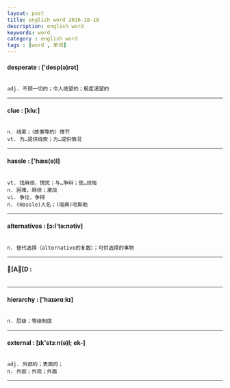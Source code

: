 ```yaml
---
layout: post
title: english word 2016-10-18
description: english word
keywords: word
category : english word
tags : [word , 单词]
---
```

#### desperate : ['desp(ə)rət]
```

adj. 不顾一切的；令人绝望的；极度渴望的
```
--------------------------------------

#### clue : [kluː]
```

n. 线索；（故事等的）情节
vt. 为…提供线索；为…提供情况
```
--------------------------------------

#### hassle : ['hæs(ə)l]
```

vt. 找麻烦，搅扰；与…争辩；使…烦恼
n. 困难，麻烦；激战
vi. 争论，争辩
n. (Hassle)人名；(瑞典)哈斯勒
```
--------------------------------------

#### alternatives : [ɔ:l'tə:nətiv]
```

n. 替代选择（alternative的复数）；可供选择的事物
```
--------------------------------------

#### [A[D :
```
```
--------------------------------------

#### hierarchy : ['haɪərɑːkɪ]
```

n. 层级；等级制度
```
--------------------------------------

#### external : [ɪk'stɜːn(ə)l; ek-]
```

adj. 外部的；表面的；
n. 外部；外观；外面
```
--------------------------------------

